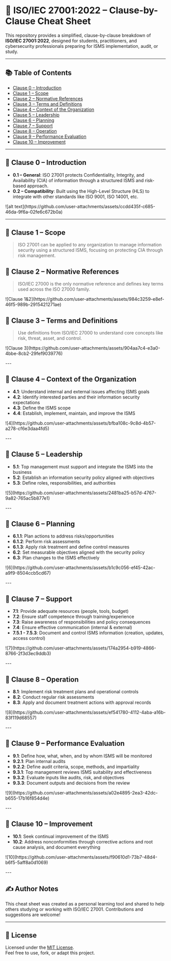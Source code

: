 # 📘 ISO/IEC 27001:2022 – Clause-by-Clause Cheat Sheet

This repository provides a simplified, clause-by-clause breakdown of **ISO/IEC 27001:2022**, designed for students, practitioners, and cybersecurity professionals preparing for ISMS implementation, audit, or study.

---

## 📚 Table of Contents

- [Clause 0 – Introduction](#clause-0--introduction)
- [Clause 1 – Scope](#clause-1--scope)
- [Clause 2 – Normative References](#clause-2--normative-references)
- [Clause 3 – Terms and Definitions](#clause-3--terms-and-definitions)
- [Clause 4 – Context of the Organization](#clause-4--context-of-the-organization)
- [Clause 5 – Leadership](#clause-5--leadership)
- [Clause 6 – Planning](#clause-6--planning)
- [Clause 7 – Support](#clause-7--support)
- [Clause 8 – Operation](#clause-8--operation)
- [Clause 9 – Performance Evaluation](#clause-9--performance-evaluation)
- [Clause 10 – Improvement](#clause-10--improvement)

---

## 🔹 Clause 0 – Introduction

- **0.1 – General**: ISO 27001 protects Confidentiality, Integrity, and Availability (CIA) of information through a structured ISMS and risk-based approach.
- **0.2 – Compatibility**: Built using the High-Level Structure (HLS) to integrate with other standards like ISO 9001, ISO 14001, etc.
<p> ![alt text](https://github.com/user-attachments/assets/ccdd435f-c685-46da-9f6a-02fe6c672b0a) </p>

---

## 🔹 Clause 1 – Scope  
> ISO 27001 can be applied to any organization to manage information security using a structured ISMS, focusing on protecting CIA through risk management.

## 🔹 Clause 2 – Normative References  
> ISO/IEC 27000 is the only normative reference and defines key terms used across the ISO 27000 family.
<p>![Clause 1&2](https://github.com/user-attachments/assets/984c3259-e8ef-46f5-989b-2915421271ae)
</p>

## 🔹 Clause 3 – Terms and Definitions  
> Use definitions from ISO/IEC 27000 to understand core concepts like risk, threat, asset, and control.
<p>![Clause 3](https://github.com/user-attachments/assets/904aa7c4-e3a0-4bbe-8cb2-29fef9039776)
</p>
---

## 🔹 Clause 4 – Context of the Organization

- **4.1**: Understand internal and external issues affecting ISMS goals  
- **4.2**: Identify interested parties and their information security expectations  
- **4.3**: Define the ISMS scope  
- **4.4**: Establish, implement, maintain, and improve the ISMS
<p>![4](https://github.com/user-attachments/assets/bfba108c-9c8d-4b57-a278-cf6e3daa4fd5)
</p>
---

## 🔹 Clause 5 – Leadership

- **5.1**: Top management must support and integrate the ISMS into the business  
- **5.2**: Establish an information security policy aligned with objectives  
- **5.3**: Define roles, responsibilities, and authorities
<p>![5](https://github.com/user-attachments/assets/2481ba25-b57d-4767-9a82-765ac5b877e1)
</p>
---

## 🔹 Clause 6 – Planning

- **6.1.1**: Plan actions to address risks/opportunities  
- **6.1.2**: Perform risk assessments  
- **6.1.3**: Apply risk treatment and define control measures  
- **6.2**: Set measurable objectives aligned with the security policy  
- **6.3**: Plan changes to the ISMS effectively
<p>![6](https://github.com/user-attachments/assets/b1c9c056-ef45-42ac-a9f9-8504ccb5cd67)
</p>
---

## 🔹 Clause 7 – Support

- **7.1**: Provide adequate resources (people, tools, budget)  
- **7.2**: Ensure staff competence through training/experience  
- **7.3**: Raise awareness of responsibilities and policy consequences  
- **7.4**: Ensure effective communication (internal & external)  
- **7.5.1 - 7.5.3**: Document and control ISMS information (creation, updates, access control)
<p>![7](https://github.com/user-attachments/assets/174a2954-b919-4866-8766-2f3d3ec9ddb3)
</p>
---

## 🔹 Clause 8 – Operation

- **8.1**: Implement risk treatment plans and operational controls  
- **8.2**: Conduct regular risk assessments  
- **8.3**: Apply and document treatment actions with approval records
<p>![8](https://github.com/user-attachments/assets/ef541780-4112-4aba-a16b-83f119d68557)
</p>
---

## 🔹 Clause 9 – Performance Evaluation

- **9.1**: Define how, what, when, and by whom ISMS will be monitored  
- **9.2.1**: Plan internal audits  
- **9.2.2**: Define audit criteria, scope, methods, and impartiality  
- **9.3.1**: Top management reviews ISMS suitability and effectiveness  
- **9.3.2**: Evaluate inputs like audits, risk, and objectives  
- **9.3.3**: Document outputs and decisions from the review
<p>![9](https://github.com/user-attachments/assets/a02e4895-2ea3-42dc-b655-17b16f854d4e)
</p>
---

## 🔹 Clause 10 – Improvement

- **10.1**: Seek continual improvement of the ISMS  
- **10.2**: Address nonconformities through corrective actions and root cause analysis, and document everything
<p>![10](https://github.com/user-attachments/assets/f90610d1-73b7-48d4-b6f5-5aff8a0d1069)
</p>
---

## ✍️ Author Notes

This cheat sheet was created as a personal learning tool and shared to help others studying or working with ISO/IEC 27001. Contributions and suggestions are welcome!

---

## 📄 License

Licensed under the [MIT License](https://opensource.org/licenses/MIT).  
Feel free to use, fork, or adapt this project.
